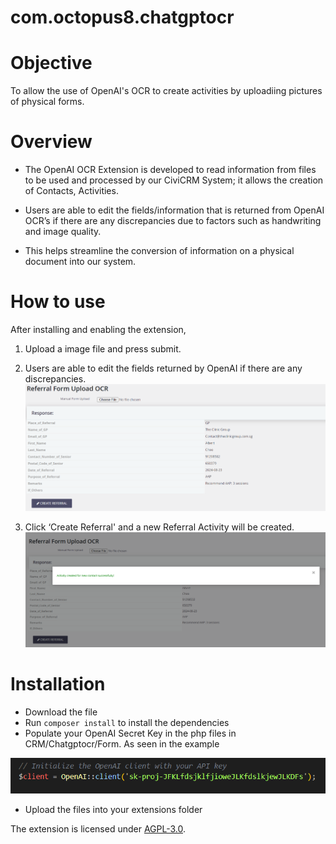 # com.octopus8.chatgptocr

# Objective
To allow the use of OpenAI's OCR to create activities by uploadiing pictures of physical forms.

# Overview

- The OpenAI OCR Extension is developed to read information from files to be used and processed by our CiviCRM System; it allows the creation of Contacts, Activities.

- Users are able to edit the fields/information that is returned from OpenAI OCR’s if there are any discrepancies due to factors such as handwriting and image quality. 

- This helps streamline the conversion of information on a physical document into our system.

# How to use
After installing and enabling the extension,
1. Upload a image file and press submit.

2. Users are able to edit the fields returned by OpenAI if there are any discrepancies.
![Alt text](images/image1.png)

3. Click ‘Create Referral' and a new Referral Activity will be created.
![Alt text](images/image2.png)




# Installation
- Download the file 
- Run ```composer install``` to install the dependencies
- Populate your OpenAI Secret Key in the php files in CRM/Chatgptocr/Form. As seen in the example

![Alt text](images/image3.png)

- Upload the files into your extensions folder

The extension is licensed under [AGPL-3.0](LICENSE.txt).